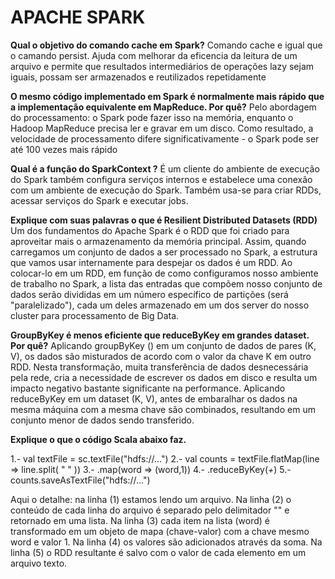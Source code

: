 # APACHE SPARK
**Qual o objetivo do comando cache em Spark?**
Comando cache e igual que o camando persist. Ajuda com melhorar da eficencia da leitura 
de um arquivo e permite que resultados intermediários de operações lazy sejam iguais, 
possam ser armazenados e reutilizados repetidamente  

**O mesmo código implementado em Spark é normalmente mais rápido que a implementação 
equivalente em MapReduce. Por quê?**
Pelo abordagem do processamento: o Spark pode fazer isso na memória, enquanto o Hadoop 
MapReduce precisa ler e gravar em um disco. Como resultado, a velocidade de processamento 
difere significativamente - o Spark pode ser até 100 vezes mais rápido

**Qual é a função do SparkContext ?**
É um cliente do ambiente de execução do Spark também configura serviços internos e 
estabelece uma conexão com um ambiente de execução do Spark. Também usa-se para criar RDDs,
acessar serviços do Spark e executar jobs. 

**Explique com suas palavras o que é Resilient Distributed Datasets (RDD)**
Um dos fundamentos do Apache Spark é o RDD que foi criado para aproveitar mais o 
armazenamento da memória principal. Assim, quando carregamos um conjunto de dados a 
ser processado no Spark, a estrutura que vamos usar internamente para despejar os dados 
é um RDD. Ao colocar-lo em um RDD, em função de como configuramos nosso ambiente de 
trabalho no Spark, a lista das entradas que compõem nosso conjunto de dados serão 
divididas em um número específico de partições (será "paralelizado"), cada um deles 
armazenado em um dos server do nosso cluster para processamento de Big Data.

**GroupByKey é menos eficiente que reduceByKey em grandes dataset. Por quê?**
Aplicando groupByKey () em um conjunto de dados de pares (K, V), os dados são misturados 
de acordo com o valor da chave K em outro RDD. Nesta transformação, muita transferência 
de dados desnecessária pela rede, cria a necessidade de escrever os dados em disco 
e resulta um impacto negativo bastante significante na performance.
Aplicando reduceByKey em um dataset (K, V), antes de embaralhar os dados na mesma 
máquina com a mesma chave são combinados, resultando em um conjunto menor de dados 
sendo transferido.




**Explique o que o código Scala abaixo faz.**

1.- val textFile = sc.textFile("hdfs://...") 
2.- val counts = textFile.flatMap(line => line.split( " " ))
3.-            .map(word => (word,1))
4.-            .reduceByKey(_+_)
5.- counts.saveAsTextFile("hdfs://...")

Aqui o detalhe: na linha (1) estamos lendo um arquivo. Na linha (2) o conteúdo de cada linha do 
arquivo é separado pelo delimitador "" e retornado em uma lista. Na linha (3) cada item na 
lista (word) é transformado em um objeto de mapa (chave-valor) com a chave mesmo word e valor 1.
Na linha (4) os valores são adicionados através da soma. Na linha (5) o RDD resultante é salvo 
com o valor de cada elemento em um arquivo texto.



